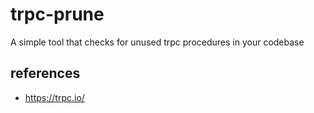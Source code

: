 # trpc-prune

A simple tool that checks for unused trpc procedures in your codebase

## references
- https://trpc.io/